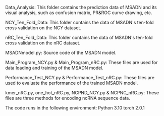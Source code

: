 Data_Analysis: This folder contains the prediction data of MSADN and its visual analysis, such as confusion matrix, PR&ROC curve drawing, etc.

NCY_Ten_Fold_Data: This folder contains the data of MSADN's ten-fold cross validation on the NCY dataset.

nRC_Ten_Fold_Data: This folder contains the data of MSADN's ten-fold cross validation on the nRC dataset.

MSADNmodel.py: Source code of the MSADN model.

Main_Program_NCY.py & Main_Program_nRC.py: These files are used for data loading and training of the MSADN model.

Performance_Test_NCY.py & Performance_Test_nRC.py:  These files are used to evaluate the performance of the trained MSADN model.

kmer_nRC.py, one_hot_nRC.py, NCPND_NCY.py & NCPNC_nRC.py: These files are three methods for encoding ncRNA sequence data. 

The code runs in the following environment:
Python 3.10
torch 2.0.1
